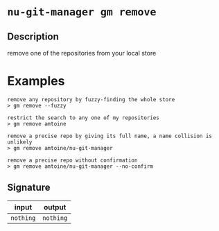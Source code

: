 # `nu-git-manager gm remove`
## Description
remove one of the repositories from your local store
# Examples
    remove any repository by fuzzy-finding the whole store
    > gm remove --fuzzy

    restrict the search to any one of my repositories
    > gm remove amtoine

    remove a precise repo by giving its full name, a name collision is unlikely
    > gm remove amtoine/nu-git-manager

    remove a precise repo without confirmation
    > gm remove amtoine/nu-git-manager --no-confirm

## Signature
| input     | output    |
| --------- | --------- |
| `nothing` | `nothing` |
